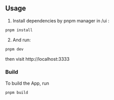 ## Usage

1. Install dependencies by pnpm manager in /ui :

```bash
pnpm install
```

2. And run:

```bash
pnpm dev
```

then visit http://localhost:3333

### Build

To build the App, run

```bash
pnpm build
```
